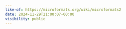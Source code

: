 ```yaml
---
like-of: https://microformats.org/wiki/microformats2
date: 2024-11-29T21:00:07+00:00
visibility: public
---
```

